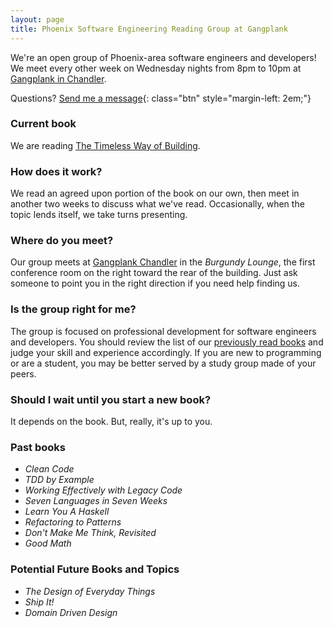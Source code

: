 ```yaml
---
layout: page
title: Phoenix Software Engineering Reading Group at Gangplank
---
```

<!-- [![The Node Beginner Book cover](http://www.smugmug.com/photos/i-zHckvnC/0/S/i-zHckvnC-S.png){: style="width: 200px; float: right; margin: 1em 0 0 1em; border: 1px solid;"}][4] -->
We're an open group of Phoenix-area software engineers and developers! We meet every other week on Wednesday nights from 8pm to 10pm at [Gangplank in Chandler](#where).

Questions? [Send me a message][1]{: class="btn" style="margin-left: 2em;"}

### Current book

We are reading [The Timeless Way of Building][4]. 

### How does it work?

We read an agreed upon portion of the book on our own, then meet in another two weeks to discuss what we've read. Occasionally, when the topic lends itself, we take turns presenting. <a name="where" />

### Where do you meet?

Our group meets at [Gangplank Chandler][3] in the *Burgundy Lounge*, the first conference room on the right toward the rear of the building. Just ask someone to point you in the right direction if you need help finding us.

### Is the group right for me?

The group is focused on professional development for software engineers and developers. You should review the list of our [previously read books](#past-books) and judge your skill and experience accordingly. If you are new to programming or are a student, you may be better served by a study group made of your peers.

### Should I wait until you start a new book?

It depends on the book. But, really, it's up to you.

<!-- ### Next book: *???* -->

<a name="past-books" />

### Past books

* *Clean Code*
* *TDD by Example*
* *Working Effectively with Legacy Code*
* *Seven Languages in Seven Weeks*
* *Learn You A Haskell*
* *Refactoring to Patterns*
* *Don't Make Me Think, Revisited*
* *Good Math*

### Potential Future Books and Topics

* *The Design of Everyday Things*
* *Ship It!*
* *Domain Driven Design*

[1]: /contact/
[2]: http://nodejs.org/
[3]: http://gangplankhq.com/chandler/
[4]: http://www.amazon.com/gp/product/0195024028/ref=as_li_tl?ie=UTF8&camp=1789&creative=390957&creativeASIN=0195024028&linkCode=as2&tag=swrg-20&linkId=AVGAZVBJGMY5CO5Q
